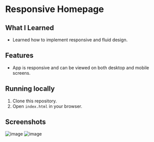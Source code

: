 # Responsive Homepage

## What I Learned

- Learned how to implement responsive and fluid design.

## Features

- App is responsive and can be viewed on both desktop and mobile screens.

## Running locally

1. Clone this repository.
2. Open `index.html` in your browser.

## Screenshots

![image](https://github.com/user-attachments/assets/813c4faf-9be5-4385-932f-ac171eea6a05)
![image](https://github.com/user-attachments/assets/fb521b26-5aa7-4ef6-a657-39778c40b3ea)
